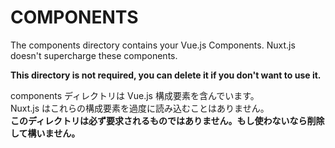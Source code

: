 # COMPONENTS

The components directory contains your Vue.js Components.
Nuxt.js doesn't supercharge these components.

**This directory is not required, you can delete it if you don't want to use it.**

components ディレクトリは Vue.js 構成要素を含んでいます。  
Nuxt.js はこれらの構成要素を過度に読み込むことはありません。  
**このディレクトリは必ず要求されるものではありません。もし使わないなら削除して構いません。**

